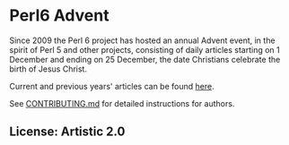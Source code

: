 # Perl6 Advent

Since 2009 the Perl 6 project has hosted an annual Advent event, in
the spirit of Perl 5 and other projects, consisting of daily articles
starting on 1 December and ending on 25 December, the date Christians
celebrate the birth of Jesus Christ.

Current and previous years' articles can be found [here](https://perl6advent.wordpress.com/).

See [CONTRIBUTING.md](CONTRIBUTING.md) for detailed instructions for authors.

## License: Artistic 2.0
